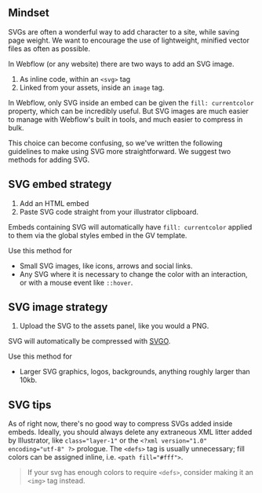 ## Mindset
SVGs are often a wonderful way to add character to a site, while saving page weight. We want to encourage the use of lightweight, minified vector files as often as possible.

In Webflow (or any website) there are two ways to add an SVG image.

1.  As inline code, within an `<svg>` tag
2.  Linked from your assets, inside an `image` tag.

In Webflow, only SVG inside an embed can be given the `fill: currentcolor` property, which can be incredibly useful. But SVG images are much easier to manage with Webflow's built in tools, and much easier to compress in bulk. 

This choice can become confusing, so we've written the following guidelines to make using SVG more straightforward. We suggest two methods for adding SVG.

## SVG embed strategy
1. Add an HTML embed
2. Paste SVG code straight from your illustrator clipboard. 

Embeds containing SVG will automatically have `fill: currentcolor` applied to them via the global styles embed in the GV template. 

Use this method for 
- Small SVG images, like icons, arrows and social links.
- Any SVG where it is necessary to change the color with an interaction, or with a mouse event like `::hover`.

## SVG image strategy
1. Upload the SVG to the assets panel, like you would a PNG.

SVG will automatically be compressed with [SVGO](https://github.com/svg/svgo). 

Use this method for 
- Larger SVG graphics, logos, backgrounds, anything roughly larger than 10kb.

## SVG tips
As of right now, there's no good way to compress SVGs added inside embeds. Ideally, you should always delete any extraneous XML litter added by Illustrator, like `class="layer-1"`  or the `<?xml version="1.0" encoding="utf-8" ?>` prologue. The `<defs>` tag is usually unnecessary; fill colors can be assigned inline, i.e. `<path fill="#fff">`.

> If your svg has enough colors to require `<defs>`, consider making it an `<img>` tag instead.
